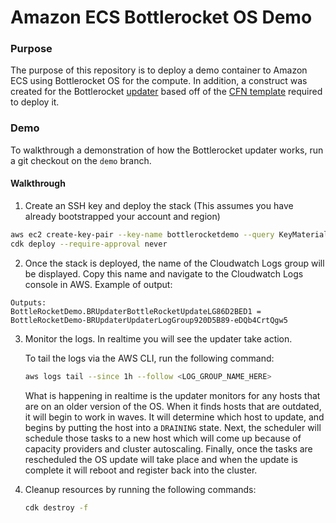 # Amazon ECS Bottlerocket OS Demo

### Purpose

The purpose of this repository is to deploy a demo container to Amazon ECS using Bottlerocket OS for the compute.
In addition, a construct was created for the Bottlerocket [updater](https://github.com/bottlerocket-os/bottlerocket-ecs-updater/) based off of the [CFN template](https://github.com/bottlerocket-os/bottlerocket-ecs-updater/blob/develop/stacks/bottlerocket-ecs-updater.yaml) required to deploy it.

### Demo

To walkthrough a demonstration of how the Bottlerocket updater works, run a git checkout on the `demo` branch.

#### Walkthrough

1. Create an SSH key and deploy the stack (This assumes you have already bootstrapped your account and region)

```bash
aws ec2 create-key-pair --key-name bottlerocketdemo --query KeyMaterial --output text | tee -a brdemo.pem
cdk deploy --require-approval never
```

2. Once the stack is deployed, the name of the Cloudwatch Logs group will be displayed.
   Copy this name and navigate to the Cloudwatch Logs console in AWS.
   Example of output:

```
Outputs:
BottleRocketDemo.BRUpdaterBottleRocketUpdateLG86D2BED1 = BottleRocketDemo-BRUpdaterUpdaterLogGroup920D5B89-eDQb4CrtQgw5
```

3. Monitor the logs.
   In realtime you will see the updater take action.

   To tail the logs via the AWS CLI, run the following command:

   ```bash
   aws logs tail --since 1h --follow <LOG_GROUP_NAME_HERE>
   ```

   What is happening in realtime is the updater monitors for any hosts that are on an older version of the OS.
   When it finds hosts that are outdated, it will begin to work in waves.
   It will determine which host to update, and begins by putting the host into a `DRAINING` state.
   Next, the scheduler will schedule those tasks to a new host which will come up because of capacity providers and cluster autoscaling.
   Finally, once the tasks are rescheduled the OS update will take place and when the update is complete it will reboot and register back into the cluster.
   
4. Cleanup resources by running the following commands:
   
   ```bash
   cdk destroy -f
   ```
